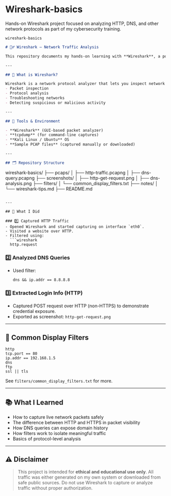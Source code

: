 # Wireshark-basics
Hands-on Wireshark project focused on analyzing HTTP, DNS, and other network protocols as part of my cybersecurity training.

```
wireshark-basics
```

```markdown
# 🕵️‍♂️ Wireshark – Network Traffic Analysis

This repository documents my hands-on learning with **Wireshark**, a powerful open-source packet analyzer. As part of my cybersecurity training, I used Wireshark to capture, filter, and analyze network traffic for educational and ethical purposes.

---

## 📌 What is Wireshark?

Wireshark is a network protocol analyzer that lets you inspect network traffic in real time. It’s widely used in cybersecurity for:
- Packet inspection
- Protocol analysis
- Troubleshooting networks
- Detecting suspicious or malicious activity

---

## 🧰 Tools & Environment

- **Wireshark** (GUI-based packet analyzer)
- **tcpdump** (for command-line captures)
- **Kali Linux / Ubuntu** OS
- **Sample PCAP files** (captured manually or downloaded)

---

## 🗂️ Repository Structure

```

wireshark-basics/
├── pcaps/
│   ├── http-traffic.pcapng
│   ├── dns-query.pcapng
├── screenshots/
│   ├── http-get-request.png
│   ├── dns-analysis.png
├── filters/
│   └── common\_display\_filters.txt
├── notes/
│   └── wireshark-tips.md
├── README.md

````

---

## 🧪 What I Did

### 1️⃣ Captured HTTP Traffic
- Opened Wireshark and started capturing on interface `eth0`.
- Visited a website over HTTP.
- Filtered using:  
  ```wireshark
  http.request
````

### 2️⃣ Analyzed DNS Queries

* Used filter:

  ```wireshark
  dns && ip.addr == 8.8.8.8
  ```

### 3️⃣ Extracted Login Info (HTTP)

* Captured POST request over HTTP (non-HTTPS) to demonstrate credential exposure.
* Exported as screenshot: `http-get-request.png`

---

## 📘 Common Display Filters

```
http
tcp.port == 80
ip.addr == 192.168.1.5
dns
ftp
ssl || tls
```

See `filters/common_display_filters.txt` for more.

---

## 📚 What I Learned

* How to capture live network packets safely
* The difference between HTTP and HTTPS in packet visibility
* How DNS queries can expose domain history
* How filters work to isolate meaningful traffic
* Basics of protocol-level analysis

---

## ⚠️ Disclaimer

> This project is intended for **ethical and educational use only**. All traffic was either generated on my own system or downloaded from safe public sources. Do not use Wireshark to capture or analyze traffic without proper authorization.
